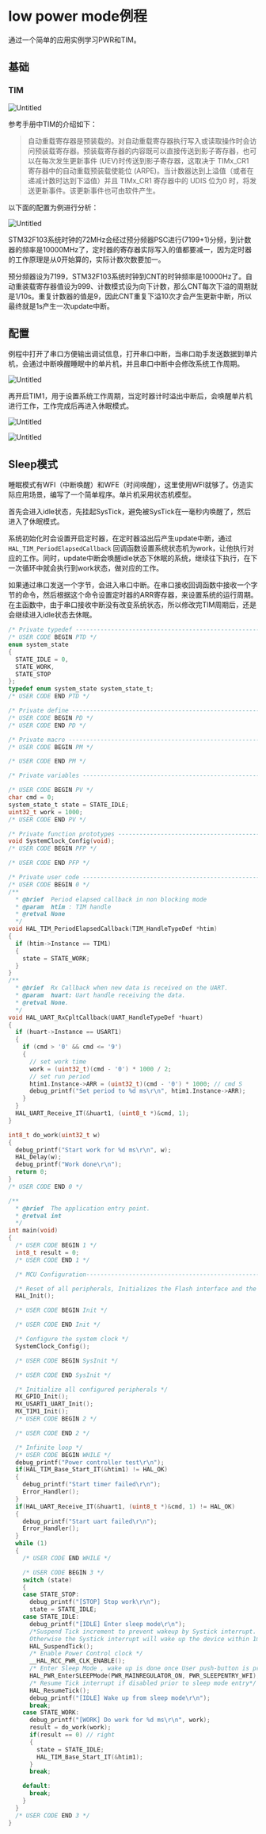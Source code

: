 # low power mode例程

通过一个简单的应用实例学习PWR和TIM。

## 基础

### TIM

![Untitled](figure/Untitled.png)

参考手册中TIM的介绍如下：

> 自动重载寄存器是预装载的。对自动重载寄存器执行写入或读取操作时会访问预装载寄存器。预装载寄存器的内容既可以直接传送到影子寄存器，也可以在每次发生更新事件 (UEV)时传送到影子寄存器，这取决于 TIMx_CR1 寄存器中的自动重载预装载使能位 (ARPE)。当计数器达到上溢值（或者在递减计数时达到下溢值）并且 TIMx_CR1 寄存器中的 UDIS 位为0 时，将发送更新事件。该更新事件也可由软件产生。
> 

以下面的配置为例进行分析：

![Untitled](figure/Untitled%201.png)

STM32F103系统时钟的72MHz会经过预分频器PSC进行(7199+1)分频，到计数器的频率是10000MHz了，定时器的寄存器实际写入的值都要减一，因为定时器的工作原理是从0开始算的，实际计数次数要加一。

预分频器设为7199，STM32F103系统时钟到CNT的时钟频率是10000Hz了。自动重装载寄存器值设为999、计数模式设为向下计数，那么CNT每次下溢的周期就是1/10s。重复计数器的值是9，因此CNT重复下溢10次才会产生更新中断，所以最终就是1s产生一次update中断。

## 配置

例程中打开了串口方便输出调试信息，打开串口中断，当串口助手发送数据到单片机，会通过中断唤醒睡眠中的单片机，并且串口中断中会修改系统工作周期。

![Untitled](figure/Untitled%202.png)

再开启TIM1，用于设置系统工作周期，当定时器计时溢出中断后，会唤醒单片机进行工作，工作完成后再进入休眠模式。

![Untitled](figure/Untitled%203.png)

![Untitled](figure/Untitled%204.png)

## Sleep模式

睡眠模式有WFI（中断唤醒）和WFE（时间唤醒），这里使用WFI就够了。仿造实际应用场景，编写了一个简单程序。单片机采用状态机模型。

首先会进入idle状态，先挂起SysTick，避免被SysTick在一毫秒内唤醒了，然后进入了休眠模式。

系统初始化时会设置开启定时器，在定时器溢出后产生update中断，通过`HAL_TIM_PeriodElapsedCallback` 回调函数设置系统状态机为work，让他执行对应的工作。同时，update中断会唤醒idle状态下休眠的系统，继续往下执行，在下一次循环中就会执行到work状态，做对应的工作。

如果通过串口发送一个字节，会进入串口中断。在串口接收回调函数中接收一个字节的命令，然后根据这个命令设置定时器的ARR寄存器，来设置系统的运行周期。在主函数中，由于串口接收中断没有改变系统状态，所以修改完TIM周期后，还是会继续进入idle状态去休眠。

```c
/* Private typedef -----------------------------------------------------------*/
/* USER CODE BEGIN PTD */
enum system_state
{
  STATE_IDLE = 0,
  STATE_WORK,
  STATE_STOP
};
typedef enum system_state system_state_t;
/* USER CODE END PTD */

/* Private define ------------------------------------------------------------*/
/* USER CODE BEGIN PD */
/* USER CODE END PD */

/* Private macro -------------------------------------------------------------*/
/* USER CODE BEGIN PM */

/* USER CODE END PM */

/* Private variables ---------------------------------------------------------*/

/* USER CODE BEGIN PV */
char cmd = 0;
system_state_t state = STATE_IDLE;
uint32_t work = 1000;
/* USER CODE END PV */

/* Private function prototypes -----------------------------------------------*/
void SystemClock_Config(void);
/* USER CODE BEGIN PFP */

/* USER CODE END PFP */

/* Private user code ---------------------------------------------------------*/
/* USER CODE BEGIN 0 */
/**
  * @brief  Period elapsed callback in non blocking mode
  * @param  htim : TIM handle
  * @retval None
  */
void HAL_TIM_PeriodElapsedCallback(TIM_HandleTypeDef *htim)
{
  if (htim->Instance == TIM1)
  {
    state = STATE_WORK;
  }
}
/**
  * @brief  Rx Callback when new data is received on the UART.
  * @param  huart: Uart handle receiving the data.
  * @retval None.
  */
void HAL_UART_RxCpltCallback(UART_HandleTypeDef *huart)
{
  if (huart->Instance == USART1)
  {
    if (cmd > '0' && cmd <= '9')
    {
      // set work time
      work = (uint32_t)(cmd - '0') * 1000 / 2;
      // set run period
      htim1.Instance->ARR = (uint32_t)(cmd - '0') * 1000; // cmd S
      debug_printf("Set period to %d ms\r\n", htim1.Instance->ARR);
    }
  }
  HAL_UART_Receive_IT(&huart1, (uint8_t *)&cmd, 1);
}

int8_t do_work(uint32_t w)
{
  debug_printf("Start work for %d ms\r\n", w);
  HAL_Delay(w);
  debug_printf("Work done\r\n");
  return 0;
}
/* USER CODE END 0 */

/**
  * @brief  The application entry point.
  * @retval int
  */
int main(void)
{
  /* USER CODE BEGIN 1 */
  int8_t result = 0;
  /* USER CODE END 1 */

  /* MCU Configuration--------------------------------------------------------*/

  /* Reset of all peripherals, Initializes the Flash interface and the Systick. */
  HAL_Init();

  /* USER CODE BEGIN Init */

  /* USER CODE END Init */

  /* Configure the system clock */
  SystemClock_Config();

  /* USER CODE BEGIN SysInit */

  /* USER CODE END SysInit */

  /* Initialize all configured peripherals */
  MX_GPIO_Init();
  MX_USART1_UART_Init();
  MX_TIM1_Init();
  /* USER CODE BEGIN 2 */

  /* USER CODE END 2 */

  /* Infinite loop */
  /* USER CODE BEGIN WHILE */
  debug_printf("Power controller test\r\n");
  if(HAL_TIM_Base_Start_IT(&htim1) != HAL_OK)
  {
    debug_printf("Start timer failed\r\n");
    Error_Handler();
  }
  if(HAL_UART_Receive_IT(&huart1, (uint8_t *)&cmd, 1) != HAL_OK)
  {
    debug_printf("Start uart failed\r\n");
    Error_Handler();
  }
  while (1)
  {
    /* USER CODE END WHILE */

    /* USER CODE BEGIN 3 */
    switch (state)
    {
    case STATE_STOP:
      debug_printf("[STOP] Stop work\r\n");
      state = STATE_IDLE;
    case STATE_IDLE:
      debug_printf("[IDLE] Enter sleep mode\r\n");
      /*Suspend Tick increment to prevent wakeup by Systick interrupt. 
      Otherwise the Systick interrupt will wake up the device within 1ms (HAL time base)*/
      HAL_SuspendTick();
      /* Enable Power Control clock */
      __HAL_RCC_PWR_CLK_ENABLE();
      /* Enter Sleep Mode , wake up is done once User push-button is pressed */
      HAL_PWR_EnterSLEEPMode(PWR_MAINREGULATOR_ON, PWR_SLEEPENTRY_WFI);
      /* Resume Tick interrupt if disabled prior to sleep mode entry*/
      HAL_ResumeTick();
      debug_printf("[IDLE] Wake up from sleep mode\r\n");
      break;
    case STATE_WORK:
      debug_printf("[WORK] Do work for %d ms\r\n", work);
      result = do_work(work);
      if(result == 0) // right
      {
        state = STATE_IDLE;
        HAL_TIM_Base_Start_IT(&htim1);
      }
      break;

    default:
      break;
    }
  }
  /* USER CODE END 3 */
}
```